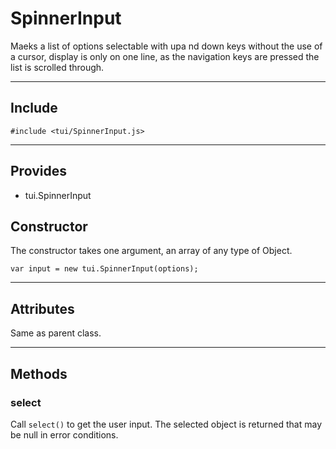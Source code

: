 # SpinnerInput

Maeks a list of options selectable  with upa nd down keys without the use of a cursor, display is only on one line, as the navigation keys are pressed the list is scrolled through.

----------------------------

## Include

`#include <tui/SpinnerInput.js>`

-----------------------

## Provides

* tui.SpinnerInput

## Constructor

The constructor takes one argument, an array of any type of Object.

    var input = new tui.SpinnerInput(options);

-----------------------

## Attributes

Same as parent class.

-----------------------

## Methods

### select

Call `select()` to get the user input. The selected object is returned that may be null in error conditions.


